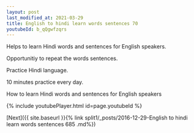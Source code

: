 ```yaml
---
layout: post
last_modified_at: 2021-03-29
title: English to hindi learn words sentences 70 
youtubeId: b_qQgwfzqrs
---
```

 
 
Helps to learn Hindi words and sentences for English speakers.

Opportunitiy to repeat the words sentences. 

Practice Hindi language. 
 
10 minutes practice every day. 
 
How to learn Hindi words and sentences for English speakers 
 
{% include youtubePlayer.html id=page.youtubeId %}
 
 
[Next]({{ site.baseurl }}{% link  split1/_posts/2016-12-29-English to hindi learn words sentences 685 .md%})
 
